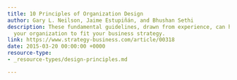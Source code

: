 ```yaml
---
title: 10 Principles of Organization Design
author: Gary L. Neilson, Jaime Estupiñán, and Bhushan Sethi
description: These fundamental guidelines, drawn from experience, can help you reshape
  your organization to fit your business strategy.
link: https://www.strategy-business.com/article/00318
date: 2015-03-20 00:00:00 +0000
resource-type:
- _resource-types/design-principles.md

---
```

